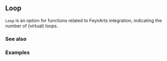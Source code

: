 ##  Loop 

`Loop` is an option for functions related to FeynArts integration, indicating the number of (virtual) loops.

###  See also 

###  Examples 